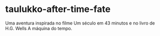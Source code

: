 # taulukko-after-time-fate
Uma aventura inspirada no filme Um século em 43 minutos e no livro de H.G. Wells A máquina do tempo.
